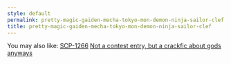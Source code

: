 ```yaml
---
style: default
permalink: pretty-magic-gaiden-mecha-tokyo-mon-demon-ninja-sailor-clef
title: pretty-magic-gaiden-mecha-tokyo-mon-demon-ninja-sailor-clef
---
```

You may also like:
[SCP-1266](http://scp-wiki.net/scp-1266)
[Not a contest entry, but a crackfic about gods anyways](http://scp-wiki.net/party-of-gods)